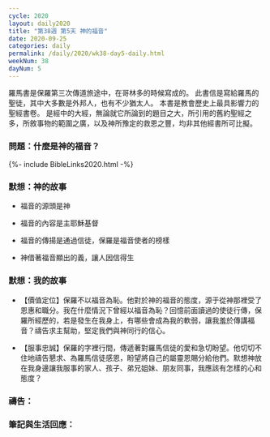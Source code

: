 ```yaml
---
cycle: 2020
layout: daily2020
title: "第38週 第5天 神的福音"
date: 2020-09-25
categories: daily
permalink: /daily/2020/wk38-day5-daily.html
weekNum: 38
dayNum: 5
---
```


羅馬書是保羅第三次傳道旅途中，在哥林多的時候寫成的。 此書信是寫給羅馬的聖徒，其中大多數是外邦人，也有不少猶太人。 本書是教會歷史上最具影響力的聖經書卷。
是經中的大經，無論就它所論到的題目之大，所引用的舊約聖經之多，所敘事物的範圍之廣，以及神所豫定的救恩之豐，均非其他經書所可比擬。

### 問題：什麼是神的福音？

{%- include BibleLinks2020.html -%}

### 默想：神的故事 
+ 福音的源頭是神

+ 福音的內容是主耶穌基督

+ 福音的傳揚是通過信徒，保羅是福音使者的榜樣

+ 神借著福音顯出的義，讓人因信得生

### 默想：我的故事
+ 【價值定位】保羅不以福音為恥。他對於神的福音的態度，源于從神那裡受了恩惠和職分。我在什麼情況下曾經以福音為恥？回憶前面讀過的使徒行傳，保羅所經歷的，若是發生在我身上，有哪些會成為我的軟弱，讓我羞於傳講福音？禱告求主幫助，堅定我們與神同行的信心。

+ 【服事忠誠】保羅的字裡行間，傳遞著對羅馬信徒的愛和急切盼望。他切切不住地禱告懇求、為羅馬信徒感恩，盼望將自己的屬靈恩賜分給他們。默想神放在我身邊讓我服事的家人、孩子、弟兄姐妹、朋友同事，我應該有怎樣的心和態度？

### 禱告：

### 筆記與生活回應：
